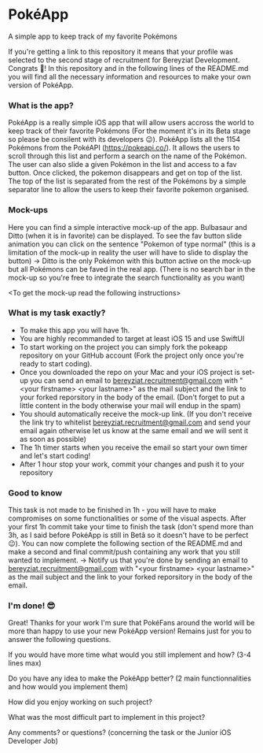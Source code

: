 # PokéApp
A simple app to keep track of my favorite Pokémons

If you're getting a link to this repository it means that your profile was selected to the second stage of recruitment for Bereyziat Development. Congrats 🎉!
In this repository and in the following lines of the README.md you will find all the necessary information and resources to make your own version of PokéApp.

### What is the app?
PokéApp is a really simple iOS app that will allow users accross the world to keep track of their favorite Pokémons (For the moment it's in its Beta stage so please be consilent with its developers 😉).
PokéApp lists all the 1154 Pokémons from the PokéAPI (https://pokeapi.co/). It allows the users to scroll through this list and perform a search on the name of the Pokémon.
The user can also slide a given Pokémon in the list and access to a fav button. Once clicked, the pokemon disappears and get on top of the list. The top of the list is separated from the rest of the Pokémons by a simple separator line to allow the users to keep their favorite pokemon organised.

### Mock-ups
Here you can find a simple interactive mock-up of the app. Bulbasaur and Ditto (when it is in favorite) can be displayed. To see the fav button slide animation you can click on the sentence "Pokemon of type normal" (this is a limitation of the mock-up in reality the user will have to slide to display the button) -> Ditto is the only Pokémon with this button active on the mock-up but all Pokémons can be faved in the real app. (There is no search bar in the mock-up so you're free to integrate the search functionality as you want)

\<To get the mock-up read the following instructions\>

### What is my task exactly?
- To make this app you will have 1h.
- You are highly recommanded to target at least iOS 15 and use SwiftUI
- To start working on the project you can simply fork the pokeapp repository on your GitHub account (Fork the project only once you're ready to start coding). 
- Once you downloaded the repo on your Mac and your iOS project is set-up you can send an email to bereyziat.recruitment@gmail.com with "\<your firstname\> \<your lastname\>" as the mail subject and the link to your forked reporsitory in the body of the email. (Don't forget to put a little content in the body otherwise your mail will endup in the spam)
- You should automatically receive the mock-up link. (If you don't receive the link try to whitelist bereyziat.recruitment@gmail.com and send your email again otherwise let us know at the same email and we will sent it as soon as possible)
- The 1h timer starts when you receive the email so start your own timer and let's start coding!
- After 1 hour stop your work, commit your changes and push it to your repository

### Good to know
This task is not made to be finished in 1h - you will have to make compromises on some functionalities or some of the visual aspects. 
After your first 1h commit take your time to finish the task (don't spend more than 3h, as I said before PokéApp is still in Betâ so it doesn't have to be perfect 😉). You can now complete the following section of the README.md and make a second and final commit/push containing any work that you still wanted to implement.
-> Notify us that you're done by sending an email to bereyziat.recruitment@gmail.com with "\<your firstname\> \<your lastname\>" as the mail subject and the link to your forked reporsitory in the body of the email.

### I'm done! 😎
Great! Thanks for your work I'm sure that PokéFans around the world will be more than happy to use your new PokéApp version! Remains just for you to answer the following questions.

If you would have more time what would you still implement and how? (3-4 lines max)

Do you have any idea to make the PokéApp better? (2 main functionnalities and how would you implement them)

How did you enjoy working on such project?

What was the most difficult part to implement in this project?

Any comments? or questions? (concerning the task or the Junior iOS Developer Job)
